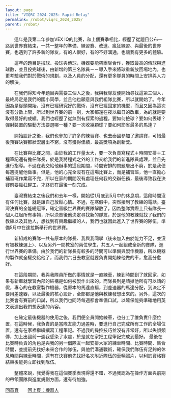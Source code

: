 ```yaml
---
layout: page
title: "VIQRC 2024-2025: Rapid Relay"
permalink: /robot/viqrc_2024_2025/
parent: /robot/
---
```


　　這年是我第二年參加VEX IQ的比賽，和上個賽季相比，經歷了從題目公布一路到世界賽結束，一共一整年的準備、練習賽、改進、瘋狂練習、與最後的世界賽，也遇到了許多新的隊友，有的人很好，有的不好溝通，也讓我有更多的體驗。

　　這年的題目是撿球、投球與傳球，機器要能夠團隊合作，獲取最高的傳球與進球數，並且投完球後，由新增的第三名隊員－－導入手來將球重新放回場地內，也更考驗我們對於戰術的規劃，以及人員的分配，還有更多隊員的時間上安排與人力的解決。

　　在我們得知今年題目與需要三個人之後，我與我隊友便開始尋找這第三個人，最終局定是我們的國小同學，並且他也願意與我們組隊比賽，所以就開始了。今年因為是從頭開始，沒有已經研究好的戰術，沒有已經固定的機型，而且又因為這次沒有分數上限，所以到世界賽的前一刻，大家都還在夜以繼日的改車，為的就是要取得最好的成績。我們也經歷了從無到有探索的過程，要如何撿球？要如何丟球？彈射裝置的驅動方法要選哪一種？要一次收幾顆球？要如何節省最多的馬達？

　　開始設計之後，我們也參加了許多的練習賽、也去泰國參加了邀請賽，可惜最後預賽決賽都狀況層出不窮，沒有獲得佳績，最高獎項為創新獎。

　　在比賽與比賽之間，由於我的工作量太大，要一次負責寫程式＋時間安排＋工程筆記還有擔任隊長，於是我將程式之外的工作交給我們的新進隊員處理，並且先進行指導。不過在我交給他辦事的這段期間，時間安排的問題層出不窮，於是我便每週提醒他做事。但是，他的心完全沒有在這場比賽上，而是補習班，他一直擔心補習班作業寫不完，所以在家的期間沒有處理任何我的交辦任務，最後導致我在決賽前要瘋狂趕工，才終於在最後一刻完成。

　　臺灣賽結束之後我們和去年一樣，開始從1月底到5月中的休息期，這段時間沒有任何比賽，就是讓自己放鬆心情。不過，在寒假中，突然接到了教練的電話。臺灣決賽的全能總冠軍，確定晉級世界賽的賽隊解散了，因為整隊實際上只有隊長一個人扛起所有事物，所以決賽後他決定尋找新的隊友，於是他的教練就找了我們的教練以及其他人，想找到有興趣繼續的人，我們也就因此進入了世界賽的隊伍，準備5月中在達拉斯舉行的世界賽。

　　新組成的賽隊一共有原本的隊長、我與我同學（後來加入由於能力不足，並沒有被教練選上）、以及另外一間教室的兩位學生，共五人一起組成全新的賽隊，進行世界賽的準備。由於我們的新隊長有較多的時間可以準備與製作機器，所以機器的製作就全權交給他了，而我們六日去教室就要負責開始練他做的車，愈高分愈好。

　　在這段期間，我與我隊員所做的事情就是一直練車，練到時間到了就回家，如果有新車就學習內部的結構是如何被製作出來的。而隊長則是請掉他所有可以請的假，專心的在教室製作機器，從原本的馬達直驅，到差速器的馬達分配，到決定不要用差速器，以及最後的核心設計，全部都是他與教練發想出來的。另外，這次的比賽會有賽前的口試，所以我們也同時每週都會準備口試，以確保能夠準確地用英文表達出我們想表達的內容。

　　在確定最後機器的使用之後，我們便全員開始練車，也分工了誰負責什麼位置，在這時候，我負責的是當隊友能力過差時，要進行自己完成所有工作的全場位置，還有在家裡繼續撰寫工程筆記。不過我的操控技巧並沒有非常好，所以失誤頻傳，加上出國前一週我感染了水痘，於是就在家把工程筆記完成到最好。 最後在比賽時負責的角色是與我的另一個隊友一起安排大家的練車時間、比賽時間、集合時間，並提前先找好未來合作的隊伍，與他們溝通戰術，確保我們隊伍有足夠的休息時間與練車時間，還有在決賽前先找好名次附近隊伍的車輛照片，以利於資格賽結束後能夠立即找到隊伍。

　　整體來說，我覺得我在這個賽季表現得還不錯，不過我認為在操作方面與前期的帶領團隊與進度規劃方面，還有待加強。

[回首頁](/activity_reflections/)　　[回上頁：機器人](/activity_reflections/robot/)